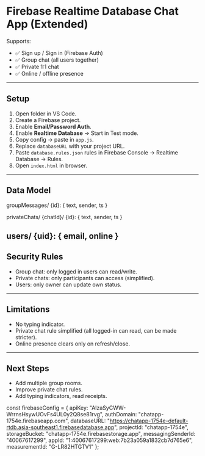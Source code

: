 # Firebase Realtime Database Chat App (Extended)

Supports:
- ✅ Sign up / Sign in (Firebase Auth)
- ✅ Group chat (all users together)
- ✅ Private 1:1 chat
- ✅ Online / offline presence

---

## Setup
1. Open folder in VS Code.
2. Create a Firebase project.
3. Enable **Email/Password Auth**.
4. Enable **Realtime Database** → Start in Test mode.
5. Copy config → paste in `app.js`.
6. Replace `databaseURL` with your project URL.
7. Paste `database.rules.json` rules in Firebase Console → Realtime Database → Rules.
8. Open `index.html` in browser.

---

## Data Model
groupMessages/
{id}: { text, sender, ts }

privateChats/
{chatId}/
{id}: { text, sender, ts }

users/
{uid}: { email, online }
---

## Security Rules
- Group chat: only logged in users can read/write.
- Private chats: only participants can access (simplified).
- Users: only owner can update own status.

---

## Limitations
- No typing indicator.
- Private chat rule simplified (all logged-in can read, can be made stricter).
- Online presence clears only on refresh/close.

---

## Next Steps
- Add multiple group rooms.
- Improve private chat rules.
- Add typing indicators, read receipts.


const firebaseConfig = {
    apiKey: "AIzaSyCWW-WrrnsHsywUOvFs4UL0y2Q8se81rvg",
    authDomain: "chatapp-1754e.firebaseapp.com",
    databaseURL: "https://chatapp-1754e-default-rtdb.asia-southeast1.firebasedatabase.app",
    projectId: "chatapp-1754e",
    storageBucket: "chatapp-1754e.firebasestorage.app",
    messagingSenderId: "40067617299",
    appId: "1:40067617299:web:7b23a059a1832cb7d765e6",
    measurementId: "G-LR82HTGTV1"
  };
